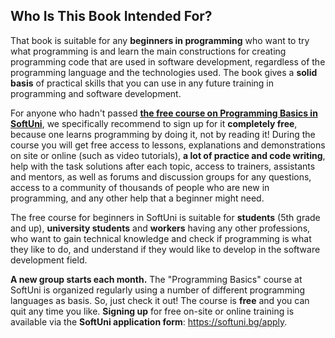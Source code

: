 ## Who Is This Book Intended For?

That book is suitable for any **beginners in programming** who want to try what programming is and learn the main constructions for creating programming code that are used in software development, regardless of the programming language and the technologies used. The book gives a **solid basis** of practical skills that you can use in any future training in programming and software development.

For anyone who hadn't passed **[the free course on Programming Basics in SoftUni](https://softuni.bg/apply)**, we specifically recommend to sign up for it **completely free**, because one learns programming by doing it, not by reading it! During the course you will get free access to lessons, explanations and demonstrations on site or online (such as video tutorials), **a lot of practice and code writing**, help with the task solutions after each topic, access to trainers, assistants and mentors, as well as forums and discussion groups for any questions, access to a community of thousands of people who are new in programming, and any other help that a beginner might need.

The free course for beginners in SoftUni is suitable for **students** (5th grade and up), **university students** and **workers** having any other professions, who want to gain technical knowledge and check if programming is what they like to do, and understand if they would like to develop in the software development field.

**A new group starts each month.** The "Programming Basics" course at SoftUni is organized regularly using a number of different programming languages as basis. So, just check it out! The course is **free** and you can quit any time you like. **Signing up** for free on-site or online training is available via the **SoftUni application form**: https://softuni.bg/apply.
